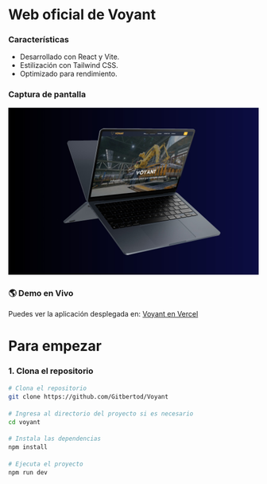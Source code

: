 # Web oficial de Voyant

### Características
- Desarrollado con React y Vite.
- Estilización con Tailwind CSS.
- Optimizado para rendimiento.

### Captura de pantalla 
![Captura de pantalla](./public/captura1.jpeg)


### 🌎 Demo en Vivo

Puedes ver la aplicación desplegada en: [Voyant en Vercel](https://voyant-chi.vercel.app/)



# Para empezar

### 1. Clona el repositorio

```bash
# Clona el repositorio
git clone https://github.com/Gitbertod/Voyant

# Ingresa al directorio del proyecto si es necesario
cd voyant

# Instala las dependencias
npm install

# Ejecuta el proyecto
npm run dev